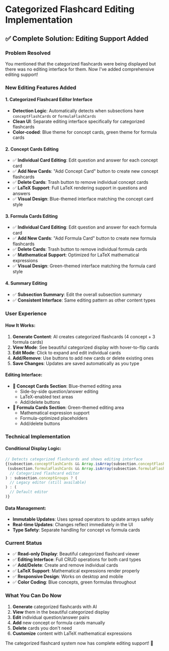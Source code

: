 # Categorized Flashcard Editing Implementation

## ✅ **Complete Solution: Editing Support Added**

### **Problem Resolved**

You mentioned that the categorized flashcards were being displayed but there was no editing interface for them. Now I've added comprehensive editing support!

### **New Editing Features Added**

#### **1. Categorized Flashcard Editor Interface**

- **Detection Logic**: Automatically detects when subsections have `conceptFlashCards` or `formulaFlashCards`
- **Clean UI**: Separate editing interface specifically for categorized flashcards
- **Color-coded**: Blue theme for concept cards, green theme for formula cards

#### **2. Concept Cards Editing**

- ✅ **Individual Card Editing**: Edit question and answer for each concept card
- ✅ **Add New Cards**: "Add Concept Card" button to create new concept flashcards
- ✅ **Delete Cards**: Trash button to remove individual concept cards
- ✅ **LaTeX Support**: Full LaTeX rendering support in questions and answers
- ✅ **Visual Design**: Blue-themed interface matching the concept card style

#### **3. Formula Cards Editing**

- ✅ **Individual Card Editing**: Edit question and answer for each formula card
- ✅ **Add New Cards**: "Add Formula Card" button to create new formula flashcards
- ✅ **Delete Cards**: Trash button to remove individual formula cards
- ✅ **Mathematical Support**: Optimized for LaTeX mathematical expressions
- ✅ **Visual Design**: Green-themed interface matching the formula card style

#### **4. Summary Editing**

- ✅ **Subsection Summary**: Edit the overall subsection summary
- ✅ **Consistent Interface**: Same editing pattern as other content types

### **User Experience**

#### **How It Works**:

1. **Generate Content**: AI creates categorized flashcards (4 concept + 3 formula cards)
2. **View Mode**: See beautiful categorized display with hover-to-flip cards
3. **Edit Mode**: Click to expand and edit individual cards
4. **Add/Remove**: Use buttons to add new cards or delete existing ones
5. **Save Changes**: Updates are saved automatically as you type

#### **Editing Interface**:

- **🧠 Concept Cards Section**: Blue-themed editing area
  - Side-by-side question/answer editing
  - LaTeX-enabled text areas
  - Add/delete buttons
- **🧮 Formula Cards Section**: Green-themed editing area
  - Mathematical expression support
  - Formula-optimized placeholders
  - Add/delete buttons

### **Technical Implementation**

#### **Conditional Display Logic**:

```javascript
// Detects categorized flashcards and shows editing interface
{(subsection.conceptFlashCards && Array.isArray(subsection.conceptFlashCards) && subsection.conceptFlashCards.length > 0) ||
 (subsection.formulaFlashCards && Array.isArray(subsection.formulaFlashCards) && subsection.formulaFlashCards.length > 0) ? (
  // Categorized flashcard editor
) : subsection.conceptGroups ? (
  // Legacy editor (still available)
) : (
  // Default editor
)}
```

#### **Data Management**:

- **Immutable Updates**: Uses spread operators to update arrays safely
- **Real-time Updates**: Changes reflect immediately in the UI
- **Type Safety**: Separate handling for concept vs formula cards

### **Current Status**

- ✅ **Read-only Display**: Beautiful categorized flashcard viewer
- ✅ **Editing Interface**: Full CRUD operations for both card types
- ✅ **Add/Delete**: Create and remove individual cards
- ✅ **LaTeX Support**: Mathematical expressions render properly
- ✅ **Responsive Design**: Works on desktop and mobile
- ✅ **Color Coding**: Blue concepts, green formulas throughout

### **What You Can Do Now**

1. **Generate** categorized flashcards with AI
2. **View** them in the beautiful categorized display
3. **Edit** individual question/answer pairs
4. **Add** new concept or formula cards manually
5. **Delete** cards you don't need
6. **Customize** content with LaTeX mathematical expressions

The categorized flashcard system now has complete editing support! 🎉
